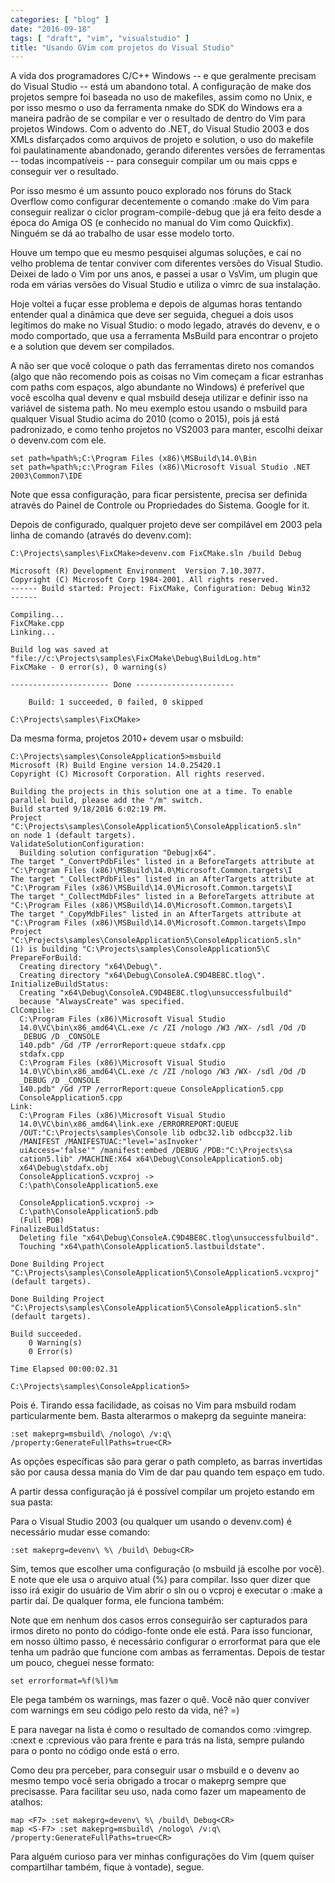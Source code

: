 ```yaml
---
categories: [ "blog" ]
date: "2016-09-18"
tags: [ "draft", "vim", "visualstudio" ]
title: "Usando GVim com projetos do Visual Studio"
---
```

A vida dos programadores C/C++ Windows -- e que geralmente precisam do
Visual Studio -- está um abandono total. A configuração de make dos
projetos sempre foi baseada no uso de makefiles, assim como no Unix,
e por isso mesmo o uso da ferramenta nmake do SDK do Windows era a
maneira padrão de se compilar e ver o resultado de dentro do Vim para
projetos Windows. Com o advento do .NET, do Visual Studio 2003 e dos XMLs
disfarçados como arquivos de projeto e solution, o uso do makefile foi
paulatinamente abandonado, gerando diferentes versões de ferramentas
-- todas incompatíveis -- para conseguir compilar um ou mais cpps e
conseguir ver o resultado.

Por isso mesmo é um assunto pouco explorado nos fóruns do Stack Overflow
como configurar decentemente o comando :make do Vim para conseguir
realizar o ciclor program-compile-debug que já era feito desde a época
do Amiga OS (e conhecido no manual do Vim como Quickfix). Ninguém se
dá ao trabalho de usar esse modelo torto.

Houve um tempo que eu mesmo pesquisei algumas soluções, e caí no
velho problema de tentar conviver com diferentes versões do Visual
Studio. Deixei de lado o Vim por uns anos, e passei a usar o VsVim, um
plugin que roda em várias versões do Visual Studio e utiliza o vimrc
de sua instalação.

Hoje voltei a fuçar esse problema e depois de algumas horas tentando
entender qual a dinâmica que deve ser seguida, cheguei a dois usos
legítimos do make no Visual Studio: o modo legado, através do devenv,
e o modo comportado, que usa a ferramenta MsBuild para encontrar o
projeto e a solution que devem ser compilados.

A não ser que você coloque o path das ferramentas direto nos comandos
(algo que não recomendo pois as coisas no Vim começam a ficar estranhas
com paths com espaços, algo abundante no Windows) é preferível que
você escolha qual devenv e qual msbuild deseja utilizar e definir isso
na variável de sistema path. No meu exemplo estou usando o msbuild
para qualquer Visual Studio acima do 2010 (como o 2015), pois já está
padronizado, e como tenho projetos no VS2003 para manter, escolhi deixar
o devenv.com com ele.

    set path=%path%;C:\Program Files (x86)\MSBuild\14.0\Bin
    set path=%path%;c:\Program Files (x86)\Microsoft Visual Studio .NET
    2003\Common7\IDE

Note que essa configuração, para ficar persistente, precisa ser definida
através do Painel de Controle ou Propriedades do Sistema. Google for it.

Depois de configurado, qualquer projeto deve ser compilável em 2003
pela linha de comando (através do devenv.com):

    C:\Projects\samples\FixCMake>devenv.com FixCMake.sln /build Debug
    
    Microsoft (R) Development Environment  Version 7.10.3077.
    Copyright (C) Microsoft Corp 1984-2001. All rights reserved.
    ------ Build started: Project: FixCMake, Configuration: Debug Win32
    ------
    
    Compiling...
    FixCMake.cpp
    Linking...
    
    Build log was saved at
    "file://c:\Projects\samples\FixCMake\Debug\BuildLog.htm"
    FixCMake - 0 error(s), 0 warning(s)
    
    ---------------------- Done ----------------------
    
        Build: 1 succeeded, 0 failed, 0 skipped
    
    C:\Projects\samples\FixCMake>

Da mesma forma, projetos 2010+ devem usar o msbuild:

    C:\Projects\samples\ConsoleApplication5>msbuild
    Microsoft (R) Build Engine version 14.0.25420.1
    Copyright (C) Microsoft Corporation. All rights reserved.
    
    Building the projects in this solution one at a time. To enable
    parallel build, please add the "/m" switch.
    Build started 9/18/2016 6:02:19 PM.
    Project
    "C:\Projects\samples\ConsoleApplication5\ConsoleApplication5.sln"
    on node 1 (default targets).
    ValidateSolutionConfiguration:
      Building solution configuration "Debug|x64".
    The target "_ConvertPdbFiles" listed in a BeforeTargets attribute at
    "C:\Program Files (x86)\MSBuild\14.0\Microsoft.Common.targets\I
    The target "_CollectPdbFiles" listed in an AfterTargets attribute at
    "C:\Program Files (x86)\MSBuild\14.0\Microsoft.Common.targets\I
    The target "_CollectMdbFiles" listed in a BeforeTargets attribute at
    "C:\Program Files (x86)\MSBuild\14.0\Microsoft.Common.targets\I
    The target "_CopyMdbFiles" listed in an AfterTargets attribute at
    "C:\Program Files (x86)\MSBuild\14.0\Microsoft.Common.targets\Impo
    Project
    "C:\Projects\samples\ConsoleApplication5\ConsoleApplication5.sln"
    (1) is building "C:\Projects\samples\ConsoleApplication5\C
    PrepareForBuild:
      Creating directory "x64\Debug\".
      Creating directory "x64\Debug\ConsoleA.C9D4BE8C.tlog\".
    InitializeBuildStatus:
      Creating "x64\Debug\ConsoleA.C9D4BE8C.tlog\unsuccessfulbuild"
      because "AlwaysCreate" was specified.
    ClCompile:
      C:\Program Files (x86)\Microsoft Visual Studio
      14.0\VC\bin\x86_amd64\CL.exe /c /ZI /nologo /W3 /WX- /sdl /Od /D
      _DEBUG /D _CONSOLE
      140.pdb" /Gd /TP /errorReport:queue stdafx.cpp
      stdafx.cpp
      C:\Program Files (x86)\Microsoft Visual Studio
      14.0\VC\bin\x86_amd64\CL.exe /c /ZI /nologo /W3 /WX- /sdl /Od /D
      _DEBUG /D _CONSOLE
      140.pdb" /Gd /TP /errorReport:queue ConsoleApplication5.cpp
      ConsoleApplication5.cpp
    Link:
      C:\Program Files (x86)\Microsoft Visual Studio
      14.0\VC\bin\x86_amd64\link.exe /ERRORREPORT:QUEUE
      /OUT:"C:\Projects\samples\Console lib odbc32.lib odbccp32.lib 
      /MANIFEST /MANIFESTUAC:"level='asInvoker'
      uiAccess='false'" /manifest:embed /DEBUG /PDB:"C:\Projects\sa
      cation5.lib" /MACHINE:X64 x64\Debug\ConsoleApplication5.obj
      x64\Debug\stdafx.obj
      ConsoleApplication5.vcxproj ->
      C:\path\ConsoleApplication5.exe
      
      ConsoleApplication5.vcxproj ->
      C:\path\ConsoleApplication5.pdb
      (Full PDB)
    FinalizeBuildStatus:
      Deleting file "x64\Debug\ConsoleA.C9D4BE8C.tlog\unsuccessfulbuild".
      Touching "x64\path\ConsoleApplication5.lastbuildstate".
      
    Done Building Project
    "C:\Projects\samples\ConsoleApplication5\ConsoleApplication5.vcxproj"
    (default targets).
    
    Done Building Project
    "C:\Projects\samples\ConsoleApplication5\ConsoleApplication5.sln"
    (default targets).
    
    Build succeeded.
        0 Warning(s)
        0 Error(s)
    
    Time Elapsed 00:00:02.31
    
    C:\Projects\samples\ConsoleApplication5>

Pois é. Tirando essa facilidade, as coisas no Vim para msbuild rodam
particularmente bem. Basta alterarmos o makeprg da seguinte maneira:

    :set makeprg=msbuild\ /nologo\ /v:q\
    /property:GenerateFullPaths=true<CR>

As opções específicas são para gerar o path completo, as barras
invertidas são por causa dessa mania do Vim de dar pau quando tem
espaço em tudo.

A partir dessa configuração já é possível compilar um projeto
estando em sua pasta:

Para o Visual Studio 2003 (ou qualquer um usando o devenv.com) é
necessário mudar esse comando:

    :set makeprg=devenv\ %\ /build\ Debug<CR>

Sim, temos que escolher uma configuração (o msbuild já escolhe por
você). E note que ele usa o arquivo atual (%) para compilar. Isso quer
dizer que isso irá exigir do usuário de Vim abrir o sln ou o vcproj e
executar o :make a partir daí. De qualquer forma, ele funciona também:

Note que em nenhum dos casos erros conseguirão ser capturados para irmos
direto no ponto do código-fonte onde ele está. Para isso funcionar,
em nosso último passo, é necessário configurar o errorformat para
que ele tenha um padrão que funcione com ambas as ferramentas. Depois
de testar um pouco, cheguei nesse formato:

    set errorformat=%f(%l)%m

Ele pega também os warnings, mas fazer o quê. Você não quer conviver
com warnings em seu código pelo resto da vida, né? =)

E para navegar na lista é como o resultado de comandos como
:vimgrep. :cnext e :cprevious vão para frente e para trás na lista,
sempre pulando para o ponto no código onde está o erro.

Como deu pra perceber, para conseguir usar o msbuild e o devenv ao mesmo
tempo você seria obrigado a trocar o makeprg sempre que precisasse. Para
facilitar seu uso, nada como fazer um mapeamento de atalhos:

    map <F7> :set makeprg=devenv\ %\ /build\ Debug<CR>
    map <S-F7> :set makeprg=msbuild\ /nologo\ /v:q\
    /property:GenerateFullPaths=true<CR>

Para alguém curioso para ver minhas configurações do Vim (quem quiser
compartilhar também, fique à vontade), segue.
